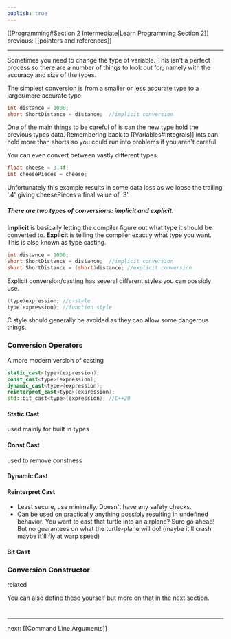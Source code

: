 ```yaml
---
publish: true
---
```

[[Programming#Section 2 Intermediate|Learn Programming Section 2]]  previous: [[pointers and references]]   

---
Sometimes you need to change the type of variable.
This isn't a perfect process so there are a number of things to look out for; namely with the accuracy and size of the types.

The simplest conversion is from a smaller or less accurate type to a larger/more accurate type.
```cpp
int distance = 1000;
short ShortDistance = distance;  //implicit conversion 
```
One of the main things to be careful of is can the new type hold the previous types data. Remembering back to [[Variables#Integrals]]  ints can hold more than shorts so you could run into problems if you aren't careful.

You can even convert between vastly different types.
```cpp
float cheese = 3.4f;
int cheesePieces = cheese; 
```
Unfortunately this example results in some data loss as we loose the trailing '.4' giving cheesePieces a final value of '3'.

##### There are two types of conversions: implicit and explicit.
**Implicit** is basically letting the compiler figure out what type it should be converted to.
**Explicit** is telling the compiler exactly what type you want. This is also known as type casting.

```cpp
int distance = 1000;
short ShortDistance = distance;  //implicit conversion 
short ShortDistance = (short)distance; //explicit conversion
```

Explicit conversion/casting has several different styles you can possibly use. 
```cpp
(type)expression; //c-style
type(expression); //function style
```
C style should generally be avoided as they can allow some dangerous things.

### Conversion Operators
A more modern version of casting
```cpp
static_cast<type>(expression);
const_cast<type>(expression);
dynamic_cast<type>(expression);
reinterpret_cast<type>(expression);
std::bit_cast<type>(expression); //C++20
```

#### Static Cast
used mainly for built in types

#### Const Cast
used to remove constness 

#### Dynamic Cast


#### Reinterpret Cast
- Least secure, use minimally. Doesn't have any safety checks.
- Can be used on practically anything possibly resulting in undefined behavior. You want to cast that turtle into an airplane? Sure go ahead! But no guarantees on what the turtle-plane will do! (maybe it'll crash maybe it'll fly at warp speed)




#### Bit Cast



### Conversion Constructor
related

You can also define these yourself but more on that in the next section.

# 
----
next: [[Command Line Arguments]] 